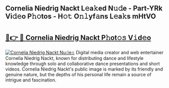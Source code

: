 ## Cornelia Niedrig Nackt L𝚎a𝚔ed N𝚞𝚍e - Part-YRk Vi𝚍𝚎o P𝚑𝚘tos - H𝚘𝚝 O𝚗𝚕yf𝚊ns L𝚎a𝚔s mHtVO

# <h2><a href="http://kfd4a9x.oniu.top/?m=Cornelia+Niedrig+Nackt">🔗👉 🔴 Cornelia Niedrig Nackt P𝚑ot𝚘𝚜 V𝚒d𝚎o</a></h2>

[![Cornelia Niedrig Nackt Nu𝚍e𝚜](https://i.imgur.com/0qMVB7G.gif)](http://kfd4a9x.oniu.top/?m=Cornelia+Niedrig+Nackt)
Digital media creator and web entertainer Cornelia Niedrig Nackt, known for distributing dance and lifestyle knowledge through solo and collaborative dance presentations and short videos. Cornelia Niedrig Nackt's public image is marked by its friendly and genuine nature, but the depths of his personal life remain a source of intrigue and fascination.  
